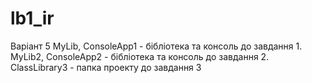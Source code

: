 # lb1_ir
Варіант 5
MyLib, ConsoleApp1 - бібліотека та консоль до завдання 1.
MyLib2, ConsoleApp2 - бібліотека та консоль до завдання 2.
ClassLibrary3 - папка проекту до завдання 3
